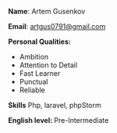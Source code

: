 ﻿**Name**: 
Artem Gusenkov

**Email**: artgus0791@gmail.com

**Personal Qualities:**
- Ambition
- Attention to Detail
- Fast Learner
- Punctual
- Reliable

**Skills**
Php, laravel, phpStorm

**English level:**
Pre-Intermediate

